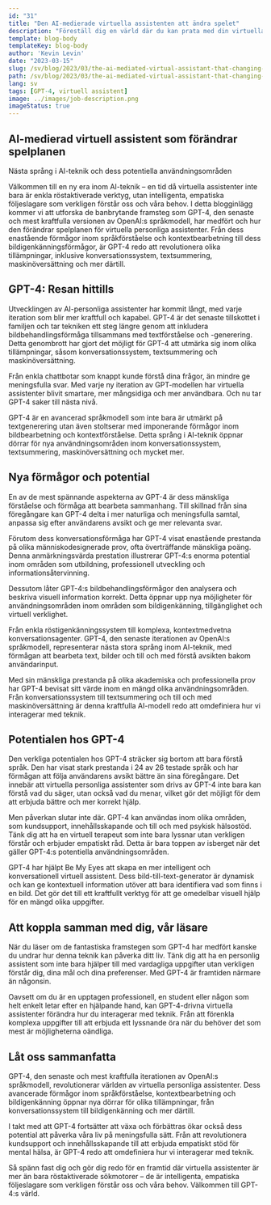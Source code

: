 ```yaml
---
id: "31"
title: "Den AI-medierade virtuella assistenten att ändra spelet"
description: "Föreställ dig en värld där du kan prata med din virtuella assistent som du skulle göra med din bästa vän.  En värld där din assistent förstår sammanhanget.  Välkommen till eran av GPT-4, den AI-medierade virtuella assistenten som revolutionerar hur vi interagerar med teknik."
template: blog-body
templateKey: blog-body
author: 'Kevin Levin'
date: "2023-03-15"
slug: /sv/blog/2023/03/the-ai-mediated-virtual-assistant-that-changing-the-game
path: /sv/blog/2023/03/the-ai-mediated-virtual-assistant-that-changing-the-game
lang: sv
tags: [GPT-4, virtuell assistent]
image: ../images/job-description.png
imageStatus: true
---
```


## AI-medierad virtuell assistent som förändrar spelplanen

Nästa språng i AI-teknik och dess potentiella användningsområden

Välkommen till en ny era inom AI-teknik – en tid då virtuella assistenter inte bara är enkla röstaktiverade verktyg, utan intelligenta, empatiska följeslagare som verkligen förstår oss och våra behov. I detta blogginlägg kommer vi att utforska de banbrytande framsteg som GPT-4, den senaste och mest kraftfulla versionen av OpenAI:s språkmodell, har medfört och hur den förändrar spelplanen för virtuella personliga assistenter. Från dess enastående förmågor inom språkförståelse och kontextbearbetning till dess bildigenkänningsförmågor, är GPT-4 redo att revolutionera olika tillämpningar, inklusive konversationssystem, textsummering, maskinöversättning och mer därtill.

## GPT-4: Resan hittills

Utvecklingen av AI-personliga assistenter har kommit långt, med varje iteration som blir mer kraftfull och kapabel. GPT-4 är det senaste tillskottet i familjen och tar tekniken ett steg längre genom att inkludera bildbehandlingsförmåga tillsammans med textförståelse och -generering. Detta genombrott har gjort det möjligt för GPT-4 att utmärka sig inom olika tillämpningar, såsom konversationssystem, textsummering och maskinöversättning.

Från enkla chattbotar som knappt kunde förstå dina frågor, än mindre ge meningsfulla svar. Med varje ny iteration av GPT-modellen har virtuella assistenter blivit smartare, mer mångsidiga och mer användbara. Och nu tar GPT-4 saker till nästa nivå.

GPT-4 är en avancerad språkmodell som inte bara är utmärkt på textgenerering utan även stoltserar med imponerande förmågor inom bildbearbetning och kontextförståelse. Detta språng i AI-teknik öppnar dörrar för nya användningsområden inom konversationssystem, textsummering, maskinöversättning och mycket mer.

## Nya förmågor och potential

En av de mest spännande aspekterna av GPT-4 är dess mänskliga förståelse och förmåga att bearbeta sammanhang. Till skillnad från sina föregångare kan GPT-4 delta i mer naturliga och meningsfulla samtal, anpassa sig efter användarens avsikt och ge mer relevanta svar.

Förutom dess konversationsförmåga har GPT-4 visat enastående prestanda på olika människodesignerade prov, ofta överträffande mänskliga poäng. Denna anmärkningsvärda prestation illustrerar GPT-4:s enorma potential inom områden som utbildning, professionell utveckling och informationsåtervinning.

Dessutom låter GPT-4:s bildbehandlingsförmågor den analysera och beskriva visuell information korrekt. Detta öppnar upp nya möjligheter för användningsområden inom områden som bildigenkänning, tillgänglighet och virtuell verklighet.

Från enkla röstigenkänningssystem till komplexa, kontextmedvetna konversationsagenter. GPT-4, den senaste iterationen av OpenAI:s språkmodell, representerar nästa stora språng inom AI-teknik, med förmågan att bearbeta text, bilder och till och med förstå avsikten bakom användarinput.

Med sin mänskliga prestanda på olika akademiska och professionella prov har GPT-4 bevisat sitt värde inom en mängd olika användningsområden. Från konversationssystem till textsummering och till och med maskinöversättning är denna kraftfulla AI-modell redo att omdefiniera hur vi interagerar med teknik.

## Potentialen hos GPT-4

Den verkliga potentialen hos GPT-4 sträcker sig bortom att bara förstå språk. Den har visat stark prestanda i 24 av 26 testade språk och har förmågan att följa användarens avsikt bättre än sina föregångare. Det innebär att virtuella personliga assistenter som drivs av GPT-4 inte bara kan förstå vad du säger, utan också vad du menar, vilket gör det möjligt för dem att erbjuda bättre och mer korrekt hjälp.

Men påverkan slutar inte där. GPT-4 kan användas inom olika områden, som kundsupport, innehållsskapande och till och med psykisk hälsostöd. Tänk dig att ha en virtuell terapeut som inte bara lyssnar utan verkligen förstår och erbjuder empatiskt råd. Detta är bara toppen av isberget när det gäller GPT-4:s potentiella användningsområden.

GPT-4 har hjälpt Be My Eyes att skapa en mer intelligent och konversationell virtuell assistent. Dess bild-till-text-generator är dynamisk och kan ge kontextuell information utöver att bara identifiera vad som finns i en bild. Det gör det till ett kraftfullt verktyg för att ge omedelbar visuell hjälp för en mängd olika uppgifter.

## Att koppla samman med dig, vår läsare

När du läser om de fantastiska framstegen som GPT-4 har medfört kanske du undrar hur denna teknik kan påverka ditt liv. Tänk dig att ha en personlig assistent som inte bara hjälper till med vardagliga uppgifter utan verkligen förstår dig, dina mål och dina preferenser. Med GPT-4 är framtiden närmare än någonsin.

Oavsett om du är en upptagen professionell, en student eller någon som helt enkelt letar efter en hjälpande hand, kan GPT-4-drivna virtuella assistenter förändra hur du interagerar med teknik. Från att förenkla komplexa uppgifter till att erbjuda ett lyssnande öra när du behöver det som mest är möjligheterna oändliga.

## Låt oss sammanfatta 

GPT-4, den senaste och mest kraftfulla iterationen av OpenAI:s språkmodell, revolutionerar världen av virtuella personliga assistenter. Dess avancerade förmågor inom språkförståelse, kontextbearbetning och bildigenkänning öppnar nya dörrar för olika tillämpningar, från konversationssystem till bildigenkänning och mer därtill.

I takt med att GPT-4 fortsätter att växa och förbättras ökar också dess potential att påverka våra liv på meningsfulla sätt. Från att revolutionera kundsupport och innehållsskapande till att erbjuda empatiskt stöd för mental hälsa, är GPT-4 redo att omdefiniera hur vi interagerar med teknik.

Så spänn fast dig och gör dig redo för en framtid där virtuella assistenter är mer än bara röstaktiverade sökmotorer – de är intelligenta, empatiska följeslagare som verkligen förstår oss och våra behov. Välkommen till GPT-4:s värld.